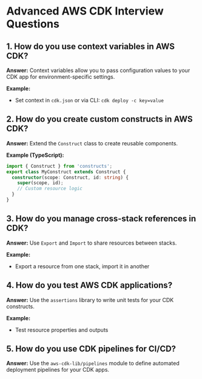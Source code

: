 # Advanced AWS CDK Interview Questions

## 1. How do you use context variables in AWS CDK?
**Answer:**
Context variables allow you to pass configuration values to your CDK app for environment-specific settings.

**Example:**
- Set context in `cdk.json` or via CLI: `cdk deploy -c key=value`

## 2. How do you create custom constructs in AWS CDK?
**Answer:**
Extend the `Construct` class to create reusable components.

**Example (TypeScript):**
```typescript
import { Construct } from 'constructs';
export class MyConstruct extends Construct {
  constructor(scope: Construct, id: string) {
    super(scope, id);
    // Custom resource logic
  }
}
```

## 3. How do you manage cross-stack references in CDK?
**Answer:**
Use `Export` and `Import` to share resources between stacks.

**Example:**
- Export a resource from one stack, import it in another

## 4. How do you test AWS CDK applications?
**Answer:**
Use the `assertions` library to write unit tests for your CDK constructs.

**Example:**
- Test resource properties and outputs

## 5. How do you use CDK pipelines for CI/CD?
**Answer:**
Use the `aws-cdk-lib/pipelines` module to define automated deployment pipelines for your CDK apps.
